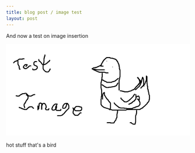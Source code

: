 ```yaml
---
title: blog post / image test
layout: post
---
```


And now a test on image insertion

![check out my sick image skills](/assets/test1.png)

hot stuff that's a bird